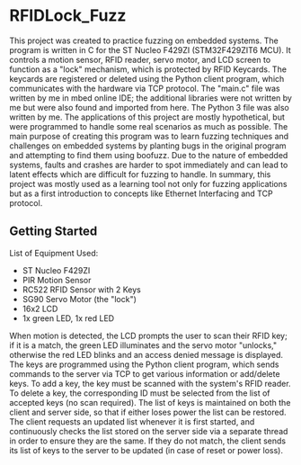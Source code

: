 # RFIDLock_Fuzz

This project was created to practice fuzzing on embedded systems. The program is written in C for the ST Nucleo F429ZI (STM32F429ZIT6 MCU). It controls a motion sensor, RFID reader, servo motor, and LCD screen to function as a "lock" mechanism, which is protected by RFID Keycards. The keycards are registered or deleted using the Python client program, which communicates with the hardware via TCP protocol. The "main.c" file was written by me in mbed online IDE; the additional libraries were not written by me but were also found and imported from here. The Python 3 file was also written by me. 
The applications of this project are mostly hypothetical, but were programmed to handle some real scenarios as much as possible. The main purpose of creating this program was to learn fuzzing techniques and challenges on embedded systems by planting bugs in the original program and attempting to find them using boofuzz. Due to the nature of embedded systems, faults and crashes are harder to spot immediately and can lead to latent effects which are difficult for fuzzing to handle. In summary, this project was mostly used as a learning tool not only for fuzzing applications but as a first introduction to concepts like Ethernet Interfacing and TCP protocol. 

## Getting Started

List of Equipment Used:
- ST Nucleo F429ZI
- PIR Motion Sensor
- RC522 RFID Sensor with 2 Keys
- SG90 Servo Motor (the "lock")
- 16x2 LCD
- 1x green LED, 1x red LED

When motion is detected, the LCD prompts the user to scan their RFID key; if it is a match, the green LED illuminates and the servo motor "unlocks," otherwise the red LED blinks and an access denied message is displayed.
The keys are programmed using the Python client program, which sends commands to the server via TCP to get various information or add/delete keys. To add a key, the key must be scanned with the system's RFID reader. To delete a key, the corresponding ID must be selected from the list of accepted keys (no scan required). 
The list of keys is maintained on both the client and server side, so that if either loses power the list can be restored. The client requests an updated list whenever it is first started, and continuously checks the list stored on the server side via a separate thread in order to ensure they are the same. If they do not match, the client sends its list of keys to the server to be updated (in case of reset or power loss).
